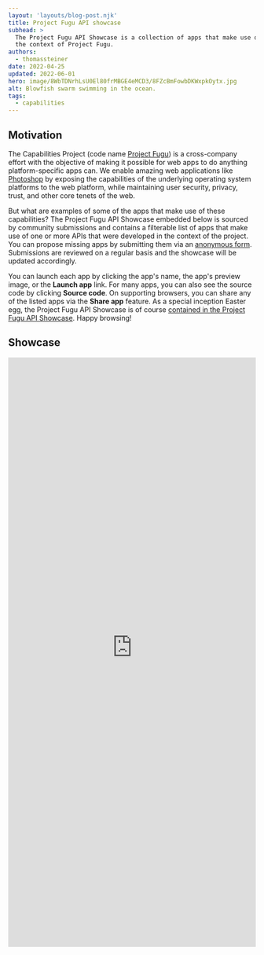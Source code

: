 ```yaml
---
layout: 'layouts/blog-post.njk'
title: Project Fugu API showcase
subhead: >
  The Project Fugu API Showcase is a collection of apps that make use of APIs that were conceived in
  the context of Project Fugu.
authors:
  - thomassteiner
date: 2022-04-25
updated: 2022-06-01
hero: image/8WbTDNrhLsU0El80frMBGE4eMCD3/8FZcBmFowbDKWxpkOytx.jpg
alt: Blowfish swarm swimming in the ocean.
tags:
  - capabilities
---
```


## Motivation

The Capabilities Project (code name [Project Fugu](/blog/fugu-status/)) is a cross-company effort
with the objective of making it possible for web apps to do anything platform-specific apps can. We
enable amazing web applications like [Photoshop](https://web.dev/ps-on-the-web/) by exposing the
capabilities of the underlying operating system platforms to the web platform, while maintaining
user security, privacy, trust, and other core tenets of the web.

But what are examples of some of the apps that make use of these capabilities? The Project Fugu API
Showcase embedded below is sourced by community submissions and contains a filterable list of apps
that make use of one or more APIs that were developed in the context of the project. You can propose
missing apps by submitting them via an
[anonymous form](https://docs.google.com/forms/d/e/1FAIpQLScNd1rClbmFWh6FcMmjUNrwg9RLz8Jk4BkHz_-EOpmkVd_-9g/viewform).
Submissions are reviewed on a regular basis and the showcase will be updated accordingly.

You can launch each app by clicking the app's name, the app's preview image, or the **Launch app**
link. For many apps, you can also see the source code by clicking **Source code**. On supporting
browsers, you can share any of the listed apps via the **Share app** feature. As a special inception
Easter egg, the Project Fugu API Showcase is of course
<a href="/blog/fugu-showcase/#developer.chrome.com!blog!fugu-showcase" target="_blank">contained
in the Project Fugu API Showcase</a>. Happy browsing!

## Showcase

<div class="showcase-container" style="width: 100%">
  <iframe
    title="Fugu showcase"
    name="showcase"
    style="min-height: 1200px;width: 100%;border: solid 1px var(--color-hairline);"
    src="https://googlechromelabs.github.io/fugu-showcase/data/"
    allow="web-share; clipboard-write; clipboard"
    onload="this.contentWindow.postMessage({hash:location.hash.substr(1),search:location.search.substr(1)},'*');"
  ></iframe>
</div>

<!-- TODO: @tomayac
  Remove this inline script once a stand-alone has been implemented.
--> 
<script>
  const SHOWCASE_URL = 'https://googlechromelabs.github.io/fugu-showcase/data/';
  window.addEventListener('message', (event) => {
    if (event.origin !== new URL(SHOWCASE_URL).origin) {
      return;
    }
    const url = new URL(window.location);
    if ('search' in event.data) {
      const key = 'api';
      if (event.data.search) {
        const params = new URLSearchParams(event.data.search);
        const value = params.get(key);
        url.searchParams.set(key, value);
        url.hash = '';
      } else {
        url.searchParams.delete(key);
      }
    }
    if ('hash' in event.data) {
      url.hash = event.data.hash;
    }
    window.history.pushState({}, '', url);
  });
</script>
